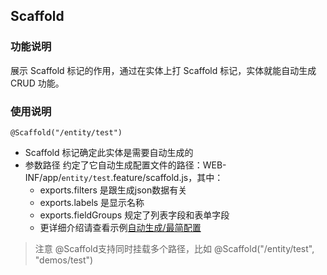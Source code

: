 ## Scaffold

### 功能说明
展示 Scaffold 标记的作用，通过在实体上打 Scaffold 标记，实体就能自动生成 CRUD 功能。

### 使用说明

    @Scaffold("/entity/test")
- Scaffold 标记确定此实体是需要自动生成的
- 参数路径  约定了它自动生成配置文件的路径：WEB-INF/app/`entity/test`.feature/scaffold.js，其中：
    - exports.filters 是跟生成json数据有关
    - exports.labels 是显示名称
    - exports.fieldGroups 规定了列表字段和表单字段
    - 更详细介绍请查看示例[自动生成/最简配置](#code/scaffold/basic/scaffold:basic-todo)

>注意
 @Scaffold支持同时挂载多个路径，比如 @Scaffold("/entity/test", "demos/test")